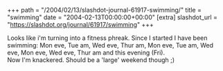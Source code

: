 +++
path = "/2004/02/13/slashdot-journal-61917-swimming/"
title = "swimming"
date = "2004-02-13T00:00:00+00:00"
[extra]
slashdot_url = "https://slashdot.org/journal/61917/swimming"
+++

<p>Looks like i'm turning into a fitness phreak. Since I started I have been swimming: Mon eve, Tue am, Wed eve, Thur am, Mon eve, Tue am, Wed eve, Mon eve, Wed eve, Thur am and this evening (Fri).<br>Now I'm knackered. Should be a 'large' weekend though<nobr> </nobr>;)</p>

